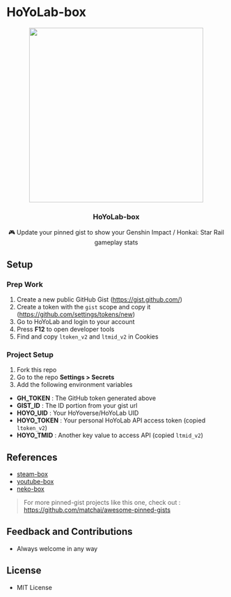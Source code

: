 # HoYoLab-box

<div align = center>
  <img src = 'https://github.com/yangchang-n/HoYoLab-box/assets/104478650/7610fb51-fa68-4822-8bb0-d8dee0845f4f' width = '400'>
  <h3 align = 'center'>HoYoLab-box</h3>
  <p align = 'center'>🎮 Update your pinned gist to show your Genshin Impact / Honkai: Star Rail gameplay stats</p>
</div>


## Setup

### Prep Work
1. Create a new public GitHub Gist (https://gist.github.com/)
2. Create a token with the `gist` scope and copy it (https://github.com/settings/tokens/new)
3. Go to HoYoLab and login to your account
4. Press **F12** to open developer tools
5. Find and copy `ltoken_v2` and `ltmid_v2` in Cookies

### Project Setup
1. Fork this repo
2. Go to the repo **Settings > Secrets**
3. Add the following environment variables
- **GH_TOKEN** : The GitHub token generated above
- **GIST_ID** : The ID portion from your gist url
- **HOYO_UID** : Your HoYoverse/HoYoLab UID
- **HOYO_TOKEN** : Your personal HoYoLab API access token (copied `ltoken_v2`)
- **HOYO_TMID** : Another key value to access API (copied `ltmid_v2`)


## References
- [steam-box](https://github.com/YouEclipse/steam-box)
- [youtube-box](https://github.com/SinaKhalili/youtube-box)
- [neko-box](https://github.com/RangerDigital/neko-box)
> For more pinned-gist projects like this one, check out : https://github.com/matchai/awesome-pinned-gists


## Feedback and Contributions
- Always welcome in any way


## License
- MIT License
